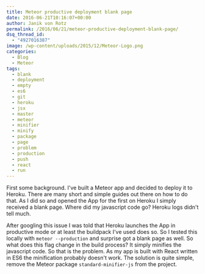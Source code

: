 ```yaml
---
title: Meteor productive deployment blank page
date: 2016-06-21T10:16:07+00:00
author: Janik von Rotz
permalink: /2016/06/21/meteor-productive-deployment-blank-page/
dsq_thread_id:
  - "4927016387"
image: /wp-content/uploads/2015/12/Meteor-Logo.png
categories:
  - Blog
  - Meteor
tags:
  - blank
  - deployment
  - empty
  - es6
  - git
  - heroku
  - jsx
  - master
  - meteor
  - minifier
  - minify
  - package
  - page
  - problem
  - production
  - push
  - react
  - run
---
```

First some background. I've built a Meteor app and decided to deploy it to Heroku. There are many short and simple guides out there on how to do that. As I did so and opened the App for the first on Heroku I simply received a blank page. Where did my javascript code go? Heroku logs didn't tell much.
<!--more-->
After googling this issue I was told that Heroku launches the App in productive mode or at least the buildpack I've used does so. So I tested this locally with `meteor --production` and surprise got a blank page as well. So what does this flag change in the build process? It simply minifies the javascript code. So that is the problem. As my app is built with React written in ES6 the minification probably doesn't work. The solution is quite simple, remove the Meteor package `standard-minifier-js` from the project.